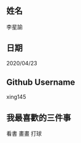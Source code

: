 姓名
----
李星諭

日期
----
2020/04/23

Github Username
---------------
xing145

我最喜歡的三件事
---------------

看書 畫畫 打球
